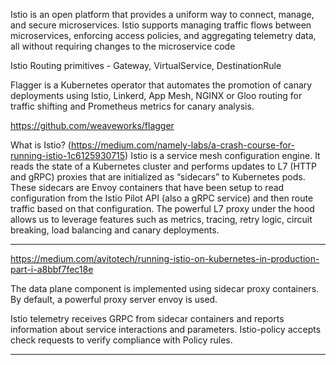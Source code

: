 Istio is an open platform that provides a uniform way to connect, manage, and secure microservices. Istio supports managing traffic flows between microservices, enforcing access policies, and aggregating telemetry data, all without requiring changes to the microservice code


Istio Routing primitives - Gateway, VirtualService, DestinationRule

Flagger is a Kubernetes operator that automates the promotion of canary deployments using Istio, Linkerd, App Mesh, NGINX or Gloo routing for traffic shifting and Prometheus metrics for canary analysis.

https://github.com/weaveworks/flagger

What is Istio? (https://medium.com/namely-labs/a-crash-course-for-running-istio-1c6125930715)
Istio is a service mesh configuration engine. It reads the state of a Kubernetes cluster and performs updates to L7 (HTTP and gRPC) proxies that are initialized as “sidecars” to Kubernetes pods. These sidecars are Envoy containers that have been setup to read configuration from the Istio Pilot API (also a gRPC service) and then route traffic based on that configuration. The powerful L7 proxy under the hood allows us to leverage features such as metrics, tracing, retry logic, circuit breaking, load balancing and canary deployments.


----------------------------------------------------
https://medium.com/avitotech/running-istio-on-kubernetes-in-production-part-i-a8bbf7fec18e

The data plane component is implemented using sidecar proxy containers. By default, a powerful proxy server envoy is used. 

Istio telemetry receives GRPC from sidecar containers and reports information about service interactions and parameters. Istio-policy accepts check requests to verify compliance with Policy rules. 

----------------------------------------------------

